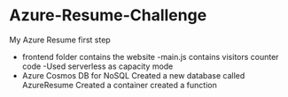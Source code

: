 # Azure-Resume-Challenge
My Azure Resume 
 first step
 - frontend folder contains the website
 -main.js contains visitors counter code
 -Used serverless as capacity mode
 - Azure Cosmos DB for NoSQL
Created a new database called AzureResume
Created a container 
created a function
